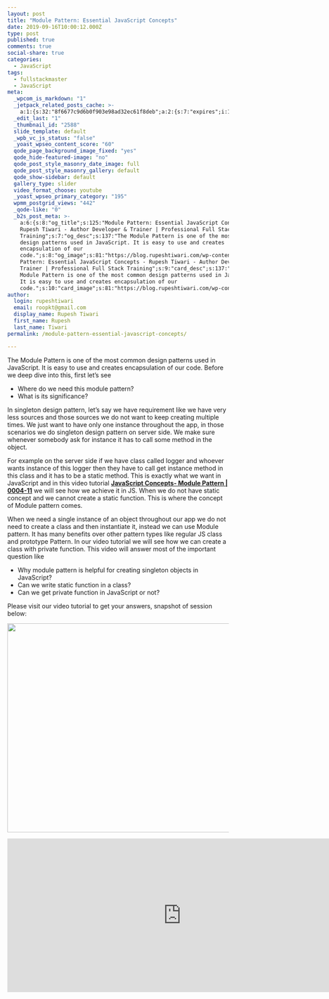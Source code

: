 ```yaml
---
layout: post
title: "Module Pattern: Essential JavaScript Concepts"
date: 2019-09-16T10:00:12.000Z
type: post
published: true
comments: true
social-share: true
categories:
  - JavaScript
tags:
  - fullstackmaster
  - JavaScript
meta:
  _wpcom_is_markdown: "1"
  _jetpack_related_posts_cache: >-
    a:1:{s:32:"8f6677c9d6b0f903e98ad32ec61f8deb";a:2:{s:7:"expires";i:1601828245;s:7:"payload";a:3:{i:0;a:1:{s:2:"id";i:2595;}i:1;a:1:{s:2:"id";i:2604;}i:2;a:1:{s:2:"id";i:361;}}}}
  _edit_last: "1"
  _thumbnail_id: "2588"
  slide_template: default
  _wpb_vc_js_status: "false"
  _yoast_wpseo_content_score: "60"
  qode_page_background_image_fixed: "yes"
  qode_hide-featured-image: "no"
  qode_post_style_masonry_date_image: full
  qode_post_style_masonry_gallery: default
  qode_show-sidebar: default
  gallery_type: slider
  video_format_choose: youtube
  _yoast_wpseo_primary_category: "195"
  wpmm_postgrid_views: "442"
  _qode-like: "0"
  _b2s_post_meta: >-
    a:6:{s:8:"og_title";s:125:"Module Pattern: Essential JavaScript Concepts -
    Rupesh Tiwari - Author Developer & Trainer | Professional Full Stack
    Training";s:7:"og_desc";s:137:"The Module Pattern is one of the most common
    design patterns used in JavaScript. It is easy to use and creates
    encapsulation of our
    code.";s:8:"og_image";s:81:"https://blog.rupeshtiwari.com/wp-content/uploads/2019/09/RUPESH-52-javascript.png";s:10:"card_title";s:125:"Module
    Pattern: Essential JavaScript Concepts - Rupesh Tiwari - Author Developer &
    Trainer | Professional Full Stack Training";s:9:"card_desc";s:137:"The
    Module Pattern is one of the most common design patterns used in JavaScript.
    It is easy to use and creates encapsulation of our
    code.";s:10:"card_image";s:81:"https://blog.rupeshtiwari.com/wp-content/uploads/2019/09/RUPESH-52-javascript.png";}
author:
  login: rupeshtiwari
  email: roopkt@gmail.com
  display_name: Rupesh Tiwari
  first_name: Rupesh
  last_name: Tiwari
permalink: /module-pattern-essential-javascript-concepts/

---
```


<p>The Module Pattern is one of the most common design patterns used in JavaScript. It is easy to use and creates encapsulation of our code. Before we deep dive into this, first let’s see</p>
<ul>
<li>Where do we need this module pattern?</li>
<li>What is its significance?</li>
</ul>
<p>In singleton design pattern, let’s say we have requirement like we have very less sources and those sources we do not want to keep creating multiple times. We just want to have only one instance throughout the app, in those scenarios we do singleton design pattern on server side. We make sure whenever somebody ask for instance it has to call some method in the object.</p>
<p>For example on the server side if we have class called logger and whoever wants instance of this logger then they have to call get instance method in this class and it has to be a static method. This is exactly what we want in JavaScript and in this video tutorial <a href="https://www.youtube.com/watch?v=JBqr_jnwnrA" target="_blank" rel="noopener noreferrer"><strong>JavaScript Concepts- Module Pattern | 0004-11</strong></a> we will see how we achieve it in JS. When we do not have static concept and we cannot create a static function. This is where the concept of Module pattern comes.</p>
<p>When we need a single instance of an object throughout our app we do not need to create a class and then instantiate it, instead we can use Module pattern. It has many benefits over other pattern types like regular JS class and prototype Pattern. In our video tutorial we will see how we can create a class with private function. This video will answer most of the important question like</p>
<ul>
<li>Why module pattern is helpful for creating singleton objects in JavaScript?</li>
<li>Can we write static function in a class?</li>
<li>Can we get private function in JavaScript or not?</li>
</ul>
<p>Please visit our video tutorial to get your answers, snapshot of session below:</p>
<p><img class="alignnone size-full wp-image-2587" src="{{ site.baseurl }}/assets/2019/09/JS-Module.png" alt="" width="853" height="476" /></p>
<p><iframe src="https://www.youtube.com/embed/JBqr_jnwnrA" width="790" height="350" frameborder="0" allowfullscreen="allowfullscreen"><span data-mce-type="bookmark" style="display: inline-block; width: 0px; overflow: hidden; line-height: 0;" class="mce_SELRES_start">﻿</span></iframe></p>
